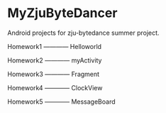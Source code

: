 # MyZjuByteDancer
Android projects for zju-bytedance summer project.

Homework1 ———— Helloworld

Homework2 ———— myActivity

Homework3 ———— Fragment

Homework4 ———— ClockView

Homework5 ———— MessageBoard
